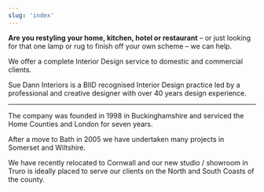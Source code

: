```yaml
---
slug: 'index'
---
```


**Are you restyling your home, kitchen, hotel or restaurant** – or just looking for that one lamp or rug to finish off your own scheme – we can help.

We offer a complete Interior Design service to domestic and commercial clients.

Sue Dann Interiors is a BIID recognised Interior Design practice led by a professional and creative designer with over 40 years design experience.

---

The company was founded in 1998 in Buckinghamshire and serviced the Home Counties and London for seven years.

After a move to Bath in 2005 we have undertaken many projects in Somerset and Wiltshire.

We have recently relocated to Cornwall and our new studio / showroom in Truro is ideally placed to serve our clients on the North and South Coasts of the county.
